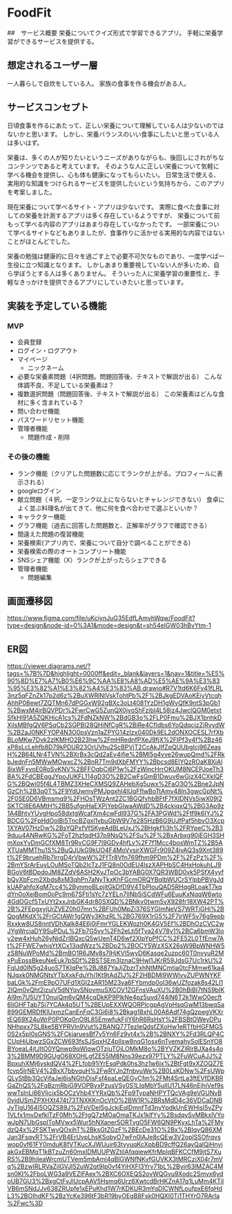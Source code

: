 # FoodFit

##　サービス概要
栄養についてクイズ形式で学習できるアプリ。
手軽に栄養学習ができるサービスを提供する。


## 想定されるユーザー層　
一人暮らしで自炊をしている人。
家族の食事を作る機会がある人。


## サービスコンセプト
日頃食事を作るにあたって、正しい栄養について理解している人は少ないのではないかと思います。
しかし、栄養バランスのいい食事にしたいと思っている人は多いはず。

栄養は、多くの人が知りたいというニーズがありながらも、後回しにされがちなコンテンツであると考えています。
そのような人に正しい栄養について気軽に学べる機会を提供し、心も体も健康になってもらいたい。
日常生活で使える、実用的な知識をつけられるサービスを提供したいという気持ちから、このアプリを考案しました。

現在栄養について学べるサイト・アプリは少ないです。
実際に食べた食事に対しての栄養を計測するアプリは多く存在しているようですが、
栄養について前もって学べる内容のアプリはあまり存在していなかったです。
一部栄養について学べるサイトなどもありましたが、食事作りに活かせる実用的な内容ではないことがほとんどでした。

栄養の勉強は健康的に日々を過ごす上で必要不可欠なものであり、一度学べば一生役に立つ知識となります。
しかしあまり重要視していない人が多いため、自ら学ぼうとする人は多くありません。
そういった人に栄養学習の重要性と、手軽なきっかけを提供できるアプリにしていきたいと思っています。


## 実装を予定している機能
### MVP
* 会員登録
* ログイン・ログアウト
* マイページ
    * ニックネーム
* 必要な栄養素問題（4択問題。問題回答後、テキストで解説が出る）
    こんな体調不良、不足している栄養素は？
* 複数選択問題（問題回答後、テキストで解説が出る）
    この栄養素はどんな食材に多く含まれている？
* 問い合わせ機能
* パスワードリセット機能
* 管理者機能
    * 問題作成・削除


### その後の機能
* ランク機能（クリアした問題数に応じてランクが上がる。プロフィールに表示される）
* googleログイン
* 献立問題（４択。一定ランク以上にならないとチャレンジできない）
    食卓によく並ぶ料理名が出てきて、他に何を食べ合わせで選ぶといいか？
* キャラクター機能
* グラフ機能（過去に回答した問題数と、正解率がグラフで確認できる）
* 間違えた問題の復習機能
* 栄養検索(アプリ内で、栄養について自分で調べることができる)
* 栄養検索の際のオートコンプリート機能
* SNSシェア機能（X）ランクが上がったらシェアできる
* 管理者機能
    * 問題編集


## 画面遷移図
https://www.figma.com/file/uKciynJuG35EdfLAmyhWqw/FoodFit?type=design&node-id=0%3A1&mode=design&t=sh54eIGW03hBvYtm-1

## ER図
https://viewer.diagrams.net/?tags=%7B%7D&highlight=0000ff&edit=_blank&layers=1&nav=1&title=%E5%90%8D%E7%A7%B0%E6%9C%AA%E8%A8%AD%E5%AE%9A%E3%83%95%E3%82%A1%E3%82%A4%E3%83%AB.drawio#R7V1td6K6Fv41fLRL3nz5qFZnZk17p2d6z%2BuXWRlNlVskTohtPb%2F%2BJkgEDVAoKEiyVtcqhAhhP08ewt7ZQTMn67dPGGxW92gBXc3oLt4081YzDH1gWvQfK9ntS3pGb1%2BwxM4irBQVPDr%2FwrCwG5ZunQX0jyoShFzibI4L58jz4JwclQGM0etxtSfkHl91A5ZQKHicA1cs%2FdNZkNW%2BdGB3o%2FLP0Fmu%2BJX1bnhkDXjlsMBfgQV6PSqCb2SGPBI28QHiNfCgR%2BiRe4CfIdbs6YoQdqcjzZjRvydW%2B2aJ0NKFYOP4N3O0psVzn1aZPYG14zIzx040Dk9EL2dONXOCESL7rfXbBLoMKw7Dvk2zlKMHO2B23hw%2FmHRednfPXeJ9fjX%2FIPf3y4f%2Bz46xP8sLcLehfb8D79kPDUR23OrUVhu2ScBPVjT2CcAkJIfZpQUUbgIcj96ZeasH%2B64LNr4TVN%2BXrBx3cQd2aEv4ifje%2BMl5g4vve26wupQmd%2FRkbJednFn5MWwMOwxcZ%2BnR7Tm9dXbFMYY%2Bbcsd8ElYQzROaK8XiAl8ixWFxvoE0RoSvKNV%2BFFOqbCj6P1w%2FzWincHrrOKUM8NCEPJoeTh3BA%2FdCBEqgJYpoJUKFL114gD3O%2B2CwFsGmB1Dwuy6wGjzX4CXkIQFG%2BQwi05f4L4TBMZ3XHeCXMSQ9ZAHebXg5uwx%2FaO3O%2Bne2JpNGzCh%2B3q0T%2F9YdUwmyPMJpgxhl4IUqFfIwBoTtAmv48In3gwcGpNt%2F0SE0D6VBmsmq9%2FHOsTWzAnt2ZC1BGQfvhbBFtF7fXIDNVs5iwX09l2SKTCI8E6AMtH%2BB5ufgnHaEXPiYebGIwaAWdD%2B4ckiqxQ%2BG3Ap9z1A4BhtvYUvgHpo58dxtgWcafXm4cwFdl937G%2FA3PGWd%2Ftf9k6IYJ%2BDCG%2FpHdOolBi5TncBZgxl1vbuGbW9V7e285HzB6G9UJfPaf5hbvO3Xcp1XYAV07HzDw%2BsYQPxfVfSKyeAdBLeUxJ%2BHgkf1i3h%2FRYpeC%2B39duu4ANRwKG%2FoT2hzfqdH37p9NsQ%2FSu%2F%2BxArbxg90jEGH3SHmXoxYvDmGCfXM8Tr9RvCG9F7I9GDv4hfLv%2F7f1Mcc4bosWmTZ%2B5AXTUaMMThu1S%2BuQJUkG9kUO4F4MoVvsirXWGFr909Z4ivAQ3s9Xnt389t%2F9bruehRb7lrrgD4rVbwW%2FfTr8Vfn769fhm9PDm%2F%2FzPz%2F%2BmYSrArEuyLOuMSoTQb2IcTzJ1FQ8n0OdEU4lszXAPHbSC4HxHokuhLJ9BGoV6tBDpdoJM8ZZdV6ASH2KyJTpOc3bYABG0X7QR3WBD0vk5PSfX4yyfbQyXbFcm2Xbds8xM3qhPn7aNyTkxKhFGcmORQYBqIbWUCrSYlpbPBVgJdkUAPahfoXgM7cc4%2BynmoBLpjitGkDfD9V4TbPIouQAD5RHqgRLoakT7kqdYn0oXeiBom0oPc9m67SFti1sYc7zYELn7IINb5iSCdWFu6EuuKxNqqW6wto4GdOGcf5TxUYt2xxJnbGK4dr80SXQD%2BNkv0twm5vX928fr18XW42PT%2B%2FEpgxyjUrZVEZ0h07mn%2BFUh0MpZi376SYGImNeVS7WRTiGHi%2BQpgMKdX%2FrGCtAWr1gQWy3KhzRL%2BG769X1rG5%2F7jrWF5v76g9epbRxxkw8US8nntVDhXaIk84E6j0jFmrYGLEKWozh0K4GV5Ef%2BDhOzCVC2wJYgWrcjaDY9SuPDuL%2Fb7G5vv%2Fh2eLti5fTva24V78y1%2BCa6bmW3loy2ew4xHuh26yNidZrIBQxcQ5wUenT4D6wf2XIpYpPfCC%2FE52L0TfEnw7At%2FFWE7whjsYtXCx13qdWzz%2BDp2%2BOCY5WzXSX26sW9BpWNHW5zS8NuWPoMd%2BmBO1R6JMv8s7lHjKVl5wyD6Kasqe2uzpc60T0nvyuR2MxPuEpssBkeuNeEuk7pSDf%2BSTSEm3lznaC9Hwl1JKrR59JdsG7Uc1rkU%2FqIJd0lN5g24uoS7TKIqPe%2BJ887YaJjZbzrTxhNtMNCmtja0tcFMmw61ka4NJqxk0NMGNtsYTbXxkFduYhi1Kt9tAdZIJ%2F2HBDMl9WWlvvZUPWNYKFbaLGk%2FmE9pO7UFd1XGI2zAR15M23va6FYbmdp0oI36wUZfozak8s42LI12IQm0vQht2izuiV5dNYqvSNovmuSXCOV1ZGFnsVAuXU%2B0hBiBI7tNS9bIKAl9m7U5UYT0nuiQm6yQM4cqDkKP9PlkNe4pz5uvd744iN6T2k1WwO0ecft6IiGHFTab7Sj7YCAk4q5UT%2BEUpEXXWQORPlcgpAgVpHsqGwM13bwqSa899GEMRDfKlUxmzCanEnFqC3Gi6i8%2Bkag18xhL00A6Adf74gQzpegVKXrtEQ69X24uWrP0POKq0nO9L85EmwfukFjIY6hR6RsHsY%2FBSBtOWeyDPuNHhpxx7SL8ke5BYPRVln9Vut%2BANQ77TezIeQdsfZXoHw1eRTfbHGFMG50S2x5pI0sGNS%2FCkjaruesBf7v5Yn6Fz9vt4x%2B%2BNXY%2Fd3RLQP4CCUpHiUbwzSGxZCW693fsSJSqxHZ4plIsw8nqG1osx6nTvemahySolESnYO8BYoeaL4jtJItO0YQnwp9qWlqwOTzjuTOjLOMkM8o%2BYVZKZlRlrBJXa4s4o3%2BMM9D9GUgO68XOHLgfZE55lM8Nns39ezx97PTLY%2FuWCuAJJ%2BpxuhXMj6vskdQV4%2FLfob91iYrEsqPdk0hs3hz1w6ix%2BtFgt9xXZOQZ7Efcvp5IrNEV4%2BxX7bbvquH%2FwRYJn2fnbvuWe%2B0LsKDNw%2FsUWpQLyStBb3QcVjfaJei6isNGthDjsFsf4paLeQEGyCfm%2FMt4SrtLa3ftEVfDKBRGaZhQS%2FqBzmRbiG9VOPByxPzusVSy0S1LIqMbY5ullU17LN46nEjhiVef9swwTsInLi66Vljcix5bOCzVhb4YYRxQb%2Fp9TypaNHPYTQcVAg9eVGUNvB0vjdUSmZPXHXt474t73TNXKKnOcVtO%2BW1R%2BRsMdD4c36VDCaDNBJyTlgU164I5OQZS89J%2FpVDeI5gJckiEqlDmnfTd3nyYpdkUnEWHisI5vZPy1VLfx1mvDefklTzF0Mh%2FtgQ7zMOaOmaTKJx1klfYy%2BsdqySvMBkxlVYowJpN7UbGspIToMVwx5Wur5hNXaner5ORTvgO5FW6QN9PKyxLhTa%2FMydzQ4x%2FSKTwyQOxihT%2BksGtZGzF%2BEcDe31O%2Bx%2BIqvQ86XMJan3FsqyRT%2FrVB4ErUvpLhsKSobyO7wFn0lAJe8cQEw3V2oplSSOfrqvswop0vf61FY0mduK8fVTKucXJWUuir63tyyuqKcXpbBD9cffQ26ayQaIQiHnyjakGxEBMqT1kBTzuZn60mxIDMUUPWZtiIAfqqiewKfrMpIqBFKCCfM9jtS7XuRS%2B9hiIeaWrcmUTVem5mbAml4qBlGWNfNKvfGUVKX3tMRCziX04r7mVq%2BzwIRLRVaZiIGVJI52uW2qt9Ip0vf4YiHXFI3Yrv71bL%2Byir63lMZAC4Msn0KI%2FboLWG3a9VEZIFAex%2BXC6OXEQS2ovWQGvu9Xodc2Smyx6ydoUB7GU3%2BxgCtFvJlUcpAAV5Hsmq6Urz6XwtcdBrHKZnA17q1LuMm4KTiIVB6mSNdJJv638ZRUpfe1xEPuKhd1W7rKDKUR3mYqDlCWNfLoufpxE6fqHdL3%2BOIhdKF%2BzYcKe396tF3bR19byOEgB8Fsk0HQXI0Ti1THYrO7RArIa%2Fwc%3D